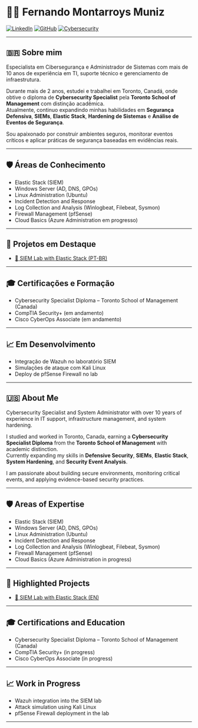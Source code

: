 # 👨‍💻 Fernando Montarroys Muniz

[![LinkedIn](https://img.shields.io/badge/LinkedIn-Profile-blue?logo=linkedin)](https://www.linkedin.com/in/fernandombmuniz/)
[![GitHub](https://img.shields.io/badge/GitHub-fernandombmuniz-black?logo=github)](https://github.com/fernandombmuniz)
[![Cybersecurity](https://img.shields.io/badge/Cybersecurity-Portfolio-green?logo=security)](https://github.com/fernandombmuniz/siem-lab-elasticstack)

---

## 🇧🇷 Sobre mim

Especialista em Cibersegurança e Administrador de Sistemas com mais de 10 anos de experiência em TI, suporte técnico e gerenciamento de infraestrutura.  

Durante mais de 2 anos, estudei e trabalhei em Toronto, Canadá, onde obtive o diploma de **Cybersecurity Specialist** pela **Toronto School of Management** com distinção acadêmica.  
Atualmente, continuo expandindo minhas habilidades em **Segurança Defensiva**, **SIEMs**, **Elastic Stack**, **Hardening de Sistemas** e **Análise de Eventos de Segurança**.

Sou apaixonado por construir ambientes seguros, monitorar eventos críticos e aplicar práticas de segurança baseadas em evidências reais.

---

## 🛡️ Áreas de Conhecimento

- Elastic Stack (SIEM)
- Windows Server (AD, DNS, GPOs)
- Linux Administration (Ubuntu)
- Incident Detection and Response
- Log Collection and Analysis (Winlogbeat, Filebeat, Sysmon)
- Firewall Management (pfSense)
- Cloud Basics (Azure Administration em progresso)

---

## 🚀 Projetos em Destaque

- [🔎 SIEM Lab with Elastic Stack (PT-BR)](https://github.com/fernandombmuniz/siem-lab-elasticstack)

---

## 🎓 Certificações e Formação

- Cybersecurity Specialist Diploma – Toronto School of Management (Canada)
- CompTIA Security+ (em andamento)
- Cisco CyberOps Associate (em andamento)

---

## 📈 Em Desenvolvimento

- Integração de Wazuh no laboratório SIEM
- Simulações de ataque com Kali Linux
- Deploy de pfSense Firewall no lab

---

## 🇺🇸 About Me

Cybersecurity Specialist and System Administrator with over 10 years of experience in IT support, infrastructure management, and system hardening.  

I studied and worked in Toronto, Canada, earning a **Cybersecurity Specialist Diploma** from the **Toronto School of Management** with academic distinction.  
Currently expanding my skills in **Defensive Security**, **SIEMs**, **Elastic Stack**, **System Hardening**, and **Security Event Analysis**.

I am passionate about building secure environments, monitoring critical events, and applying evidence-based security practices.

---

## 🛡️ Areas of Expertise

- Elastic Stack (SIEM)
- Windows Server (AD, DNS, GPOs)
- Linux Administration (Ubuntu)
- Incident Detection and Response
- Log Collection and Analysis (Winlogbeat, Filebeat, Sysmon)
- Firewall Management (pfSense)
- Cloud Basics (Azure Administration in progress)

---

## 🚀 Highlighted Projects

- [🔎 SIEM Lab with Elastic Stack (EN)](https://github.com/fernandombmuniz/siem-lab-elasticstack)

---

## 🎓 Certifications and Education

- Cybersecurity Specialist Diploma – Toronto School of Management (Canada)
- CompTIA Security+ (in progress)
- Cisco CyberOps Associate (in progress)

---

## 📈 Work in Progress

- Wazuh integration into the SIEM lab
- Attack simulation using Kali Linux
- pfSense Firewall deployment in the lab

---
